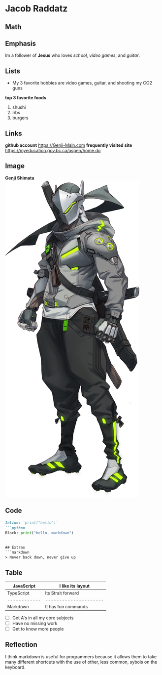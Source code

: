 # Jacob Raddatz
## Math

## Emphasis
Im a follower of **Jesus** who loves *school*, *video games*, and *guitar*.

## Lists
- My 3 favorite hobbies are video games, guitar, and shooting my CO2 guns

**top 3 favorite foods**
1. shushi
2. ribs
3. burgers

## Links
**github account** https://Genji-Main.com
**frequently visited site** https://myeducation.gov.bc.ca/aspen/home.do

## Image
**Genji Shimata**
![alt text](image.png)

## Code
```markdown
Inline: `print("hello")`
```python
Block: print("hello, markdown")
```
```

## Extras
```markdown
> Never back down, never give up
```

## Table

| JavaScript | I like its layout   |
|------------|---------------------|
| TypeScript | Its Strait forward  |
|------------|---------------------|
| Markdown   | It has fun commands |

- [ ] Get A's in all my core subjects
- [ ] Have no missing work
- [ ] Get to know more people

## Reflection
I think markdown is useful for programmers because it allows them to take many different shortcuts with the use of other, less common, sybols on the keyboard.
